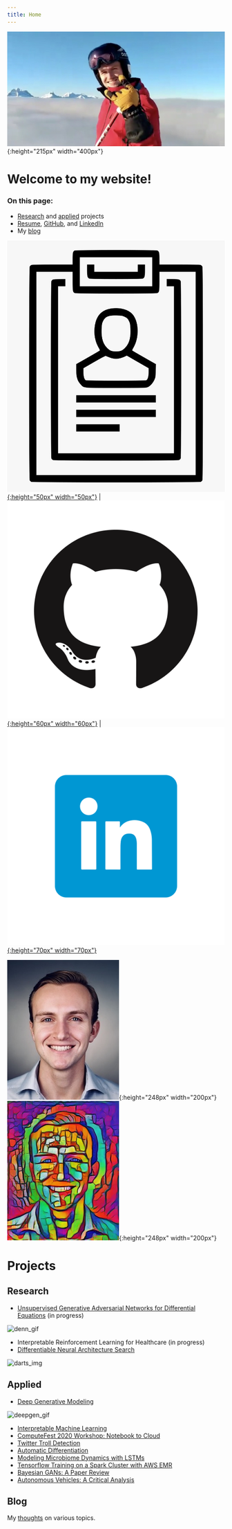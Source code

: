 ```yaml
---
title: Home
---
```


![revy](pics/Revy.JPG){:height="215px" width="400px"}

# Welcome to my website!

### On this page:
- [Research](index.md#research) and [applied](index.md#applied) projects
- [Resume](resume/resume.pdf), [GitHub](https://github.com/dylanrandle), and [LinkedIn](https://linkedin.com/in/dylanrandle/)
- My [blog](index.md#blog)

[![resume](pics/resume-clipart-icons-3.png){:height="50px" width="50px"}](resume/resume.pdf) | [![gitlogo](pics/GitHub-Mark.png){:height="60px" width="60px"}](https://github.com/dylanrandle) | [![linkedinlogo](pics/linkedin.png){:height="70px" width="70px"}](https://linkedin.com/in/dylanrandle/)

![headshot](pics/headshot.jpg){:height="248px" width="200px"}![style-headshot](pics/dylan_style.png){:height="248px" width="200px"}

# Projects

## Research
- [Unsupervised Generative Adversarial Networks for Differential Equations](denn.md) (in progress)

![denn_gif](pics/sir_2x.gif)

- Interpretable Reinforcement Learning for Healthcare (in progress)
- [Differentiable Neural Architecture Search](https://towardsdatascience.com/investigating-differentiable-neural-architecture-search-for-scientific-datasets-62899be8714e?source=friends_link&sk=bece331a719b31f24118c4b538b71d4f)

![darts_img](https://miro.medium.com/max/3200/0*2yeQXLShQeMR29WC)

## Applied
- [Deep Generative Modeling](https://github.com/dylanrandle/deepgen)

![deepgen_gif](https://github.com/dylanrandle/deepgen/blob/master/examples/gif_new_faces.gif?raw=true)

- [Interpretable Machine Learning](https://github.com/dylanrandle/pynterp)
- [ComputeFest 2020 Workshop: Notebook to Cloud](https://colab.research.google.com/drive/1HUxNsHqqTZ1FRuveu6SS6gr6lCVe6QqO)
- [Twitter Troll Detection](https://dylanrandle.github.io/troll_classification)
- [Automatic Differentiation](https://github.com/dylanrandle/autograd)
- [Modeling Microbiome Dynamics with LSTMs](https://github.com/dylanrandle/microbiome)
- [Tensorflow Training on a Spark Cluster with AWS EMR](https://github.com/dylanrandle/spark-tensorflow)
- [Bayesian GANs: A Paper Review](bayesgan.md)
- [Autonomous Vehicles: A Critical Analysis](safe_avs.md)

## Blog
My [thoughts](blog.md) on various topics.
